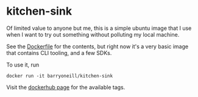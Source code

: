 # kitchen-sink

Of limited value to anyone but me, this is a simple ubuntu image that I use when I want to try out something without polluting my local machine.

See the [Dockerfile](Dockerfile) for the contents, but right now it's a very basic image that contains CLI tooling, and a few SDKs.

To use it, run

```$bash
docker run -it barryoneill/kitchen-sink
```

Visit the [dockerhub page](https://hub.docker.com/r/barryoneill/kitchen-sink/tags) for the available tags.

